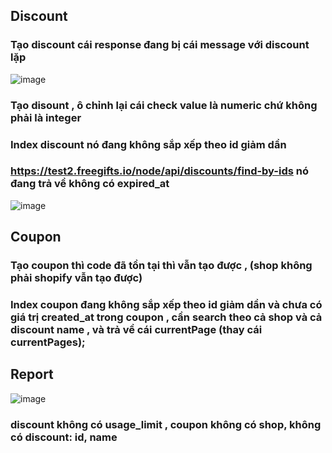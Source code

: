 ## Discount
### Tạo discount cái response đang bị cái message với discount lặp
![image](https://github.com/user-attachments/assets/3fadd1df-c574-4958-a3fa-2154d8aea384)
### Tạo disount , ô chỉnh lại cái check value là numeric chứ không phải là integer 
### Index discount nó đang không sắp xếp theo id giảm dần
### https://test2.freegifts.io/node/api/discounts/find-by-ids nó đang trả về không có expired_at
![image](https://github.com/user-attachments/assets/15264729-1281-4016-a629-e0227dc6d193)

## Coupon
### Tạo coupon thì code đã tồn tại thì vẫn tạo được , (shop không phải shopify vẫn tạo được) 
### Index coupon đang không sắp xếp theo id giảm dần và chưa có giá trị created_at trong coupon , cần search theo cả shop và cả discount name , và trả về cái currentPage (thay cái currentPages);

## Report
![image](https://github.com/user-attachments/assets/96ef9afe-28e2-473f-8e1e-af71ca640f47)
### discount không có usage_limit , coupon không có shop, không có discount: id, name 
